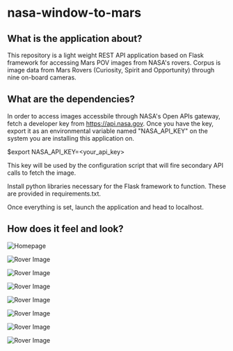 # nasa-window-to-mars

## What is the application about?

This repository is a light weight REST API application based on Flask framework for accessing Mars POV images from NASA's rovers. Corpus is image data from Mars Rovers (Curiosity, Spirit and Opportunity) through nine on-board cameras.


## What are the dependencies?

In order to access images accessbile through NASA's Open APIs gateway, fetch a developer key from https://api.nasa.gov. Once you have the key, export it as an environmental variable named "NASA_API_KEY" on the system you are installing this application on.

$export NASA_API_KEY=<your_api_key>

This key will be used by the configuration script that will fire secondary API calls to fetch the image.

Install python libraries necessary for the Flask framework to function. These are provided in requirements.txt.

Once everything is set, launch the application and head to localhost.


## How does it feel and look?

![Homepage](https://user-images.githubusercontent.com/53545889/66077245-92c23180-e52d-11e9-8e30-80c10cb40676.png)

![Rover Image](https://user-images.githubusercontent.com/53545889/66077513-1b40d200-e52e-11e9-8d57-7ef834d22689.png)

![Rover Image](https://user-images.githubusercontent.com/53545889/66077550-285dc100-e52e-11e9-887d-95d44a6e02ba.png)

![Rover Image](https://user-images.githubusercontent.com/53545889/66077565-2f84cf00-e52e-11e9-8872-98bc024a0361.png)

![Rover Image](https://user-images.githubusercontent.com/53545889/66077569-33185600-e52e-11e9-925a-4b81b0b43e1f.png)

![Rover Image](https://user-images.githubusercontent.com/53545889/66077580-37447380-e52e-11e9-8d66-c2a046a55a9c.png)

![Rover Image](https://user-images.githubusercontent.com/53545889/66077958-10d30800-e52f-11e9-8c56-a3d2d538c131.png)

![Rover Image](https://user-images.githubusercontent.com/53545889/66077973-1892ac80-e52f-11e9-9d8e-50016c83694b.png)


